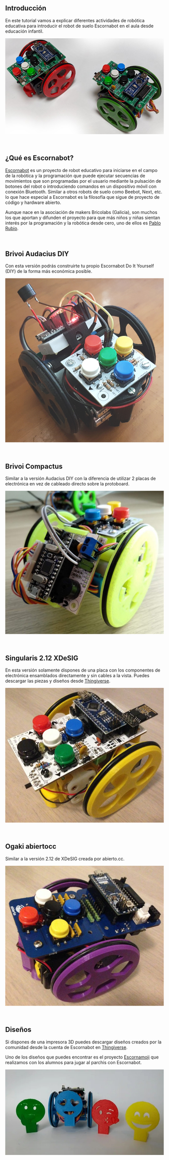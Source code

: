 ## Introducción

En este tutorial vamos a explicar diferentes actividades de robótica educativa para introducir el robot de suelo Escornabot en el aula desde educación infantil.

![](img/escornabot.jpg)



<br />



## ¿Qué es Escornabot?

[Escornabot](http://escornabot.com/web/) es un proyecto de robot educativo para iniciarse en el campo de la robótica y la programación que puede ejecutar secuencias de movimientos que son programadas por el usuario mediante la pulsación de botones del robot o introduciendo comandos en un dispositivo móvil con conexión Bluetooth. Similar a otros robots de suelo como Beebot, Next, etc. lo que hace especial a Escornabot es la filosofía que sigue de proyecto de código y hardware abierto.

Aunque nace en la asociación de makers Bricolabs (Galicia), son muchos los que aportan y difunden el proyecto para que más niños y niñas sientan interés por la programación y la robótica desde cero, uno de ellos es [Pablo Rubio](https://pablorubma.cc/escornabot).



<br />



## Brivoi Audacius DIY

Con esta versión podrás construirte tu propio Escornabot Do It Yourself (DIY) de la forma más económica posible.

![](img/brivoi-audacius-diy.jpg)



<br />



## Brivoi Compactus

Similar a la versión Audacius DIY con la diferencia de utilizar 2 placas de electrónica en vez de cableado directo sobre la protoboard.

![](img/brivoi-compactus.jpg)



<br />



## Singularis 2.12 XDeSIG

En esta versión solamente dispones de una placa con los componentes de electrónica ensamblados directamente y sin cables a la vista. Puedes descargar las piezas y diseños desde [Thingiverse](https://www.thingiverse.com/thing:3269696).

![](img/singularis-xdesig.jpg)



<br />



## Ogaki abiertocc

Similar a la versión 2.12 de XDeSIG creada por abierto.cc.

![](img/ogaki-abiertocc.jpg)



<br />



## Diseños

Si dispones de una impresora 3D puedes descargar diseños creados por la comunidad desde la cuenta de Escornabot en [Thingiverse](https://www.thingiverse.com/escornabot/designs). 

Uno de los diseños que puedes encontrar es el proyecto [Escornamoji](https://www.thingiverse.com/thing:2939496) que realizamos con los alumnos para jugar al parchis con Escornabot.

![](img/escornamoji.jpg)
